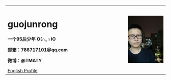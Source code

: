 <table border="0">
  <tr>
    <td width="75%">
      <h1>guojunrong</h1>
      <p><b>一个95后少年 O(∩_∩)O</b></p>
      <p><b>邮箱：786717101@qq.com</b></p>
      <p><b>微博：@TMATY</b></p>
      <a href="/index-en.html">English Profile</a>
    </td>
    <td width="25%">
      <img src="/IMG20180502193525.jpg" width="100%">
    </td>
  </tr>
</table>
